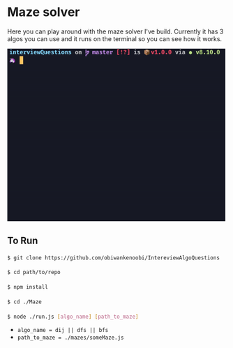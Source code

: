 # Maze solver
Here you can play around with the maze solver I've build. Currently it has 3 algos you can use and it runs on the terminal so you can see how it works.

<img width="500px"  src="ezgif.com-video-to-gif (1).gif"/>

## To Run
```sh
$ git clone https://github.com/obiwankenoobi/IntereviewAlgoQuestions

$ cd path/to/repo

$ npm install

$ cd ./Maze

$ node ./run.js [algo_name] [path_to_maze]
```

* `algo_name = dij || dfs || bfs  `
* `path_to_maze = ./mazes/someMaze.js`

